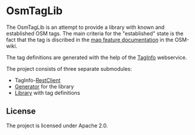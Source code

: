 # OsmTagLib

The OsmTagLib is an attempt to provide a library with known and established OSM tags. The main criteria for the "established" state is the fact that the tag is discribed in the [map feature documentation](https://wiki.openstreetmap.org/wiki/Map_Features) in the OSM-wiki.

The tag definitions are generated with the help of the [TagInfo](https://taginfo.openstreetmap.org/) webservice.

The project consists of three separate submodules:
* TagInfo-[RestClient](RestClient/Readme.md)
* [Generator](Generator/Readme.md) for the library
* [Library](Library/Readme.md) with tag definitions

## License
The project is licensed under Apache 2.0.
